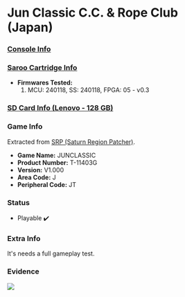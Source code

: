 # Jun Classic C.C. & Rope Club (Japan)

### [Console Info](../../../../../Info/Consoles/VA13/README.md)

### [Saroo Cartridge Info](../../../../../Info/Cartridges/RetroGameParadiseStore/1.32F/README.md)

- <b>Firmwares Tested:</b>
  1. MCU: 240118, SS: 240118, FPGA: 05 - v0.3

### [SD Card Info (Lenovo - 128 GB)](../../../../../Info/SdCards/Lenovo/128GB/fat32/README.md)

### Game Info

Extracted from [SRP (Saturn Region Patcher)](https://segaxtreme.net/resources/saturn-region-patcher.81/download).

- <b>Game Name:</b> JUNCLASSIC
- <b>Product Number:</b> T-11403G
- <b>Version:</b> V1.000
- <b>Area Code:</b> J
- <b>Peripheral Code:</b> JT

### Status

- Playable :heavy_check_mark:

### Extra Info

It's needs a full gameplay test.

### Evidence

[![](https://img.youtube.com/vi/420X15lc-W4/0.jpg)](https://www.youtube.com/watch?v=420X15lc-W4)
